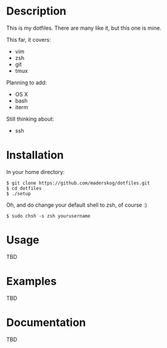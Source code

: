 
Description
========

This is my dotfiles. There are many like it, but this one is mine.

This far, it covers:
* vim
* zsh
* git
* tmux

Planning to add:
* OS X
* bash
* iterm

Still thinking about:
* ssh


Installation
============

In your home directory:

    $ git clone https://github.com/maderskog/dotfiles.git
    $ cd dotfiles
    $ ./setup

Oh, and do change your default shell to zsh, of course :)

    $ sudo chsh -s zsh yourusername


Usage
=====

TBD


Examples
========

TBD


Documentation
=============

TBD

